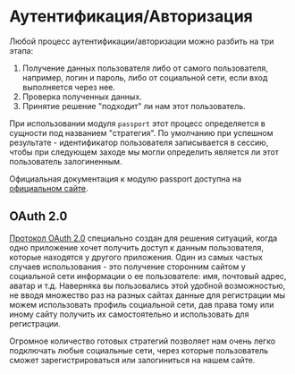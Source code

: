 # Аутентификация/Авторизация 

Любой процесс аутентификации/авторизации можно разбить на три этапа:
1. Получение данных пользователя либо от самого пользователя, например, логин и пароль, либо от 
социальной сети, если вход выполняется через нее.
2. Проверка полученных данных. 
3. Принятие решение "подходит" ли нам этот пользователь.

При использовании модуля `passport` этот процесс определяется в сущности под названием "стратегия".
По умолчанию при успешном результате - идентификатор пользователя записывается в сессию, чтобы при
следующем заходе мы могли определить является ли этот пользователь залогиненным.

Официальная документация к модулю passport доступна на 
[официальном сайте](http://www.passportjs.org/).


## OAuth 2.0

[Протокол OAuth 2.0](https://oauth.net/2/) специально создан для решения ситуаций, когда одно 
приложение хочет получить доступ к данным пользователя, которые находятся у другого приложения.
Один из самых частых случаев использования - это получение сторонним сайтом у социальной сети 
информации о ее пользователе: имя, почтовый адрес, аватар и т.д. Наверняка вы пользовались этой 
удобной возможностью, не вводя множество раз на разных сайтах данные для регистрации мы можем 
использовать профиль социальной сети, дав права тому или иному сайту получить их самостоятельно и 
использовать для регистрации.


Огромное количество готовых стратегий позволяет нам очень легко подключать любые социальные сети, 
через которые пользователь сможет зарегистрироваться или залогиниться на нашем сайте.
